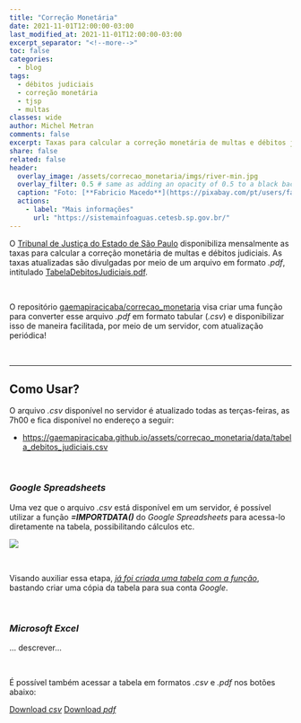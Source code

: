 ```yaml
---
title: "Correção Monetária"
date: 2021-11-01T12:00:00-03:00
last_modified_at: 2021-11-01T12:00:00-03:00
excerpt_separator: "<!--more-->"
toc: false
categories:
  - blog
tags:
  - débitos judiciais
  - correção monetária
  - tjsp
  - multas
classes: wide
author: Michel Metran
comments: false
excerpt: Taxas para calcular a correção monetária de multas e débitos judiciais
share: false
related: false
header:
  overlay_image: /assets/correcao_monetaria/imgs/river-min.jpg
  overlay_filter: 0.5 # same as adding an opacity of 0.5 to a black background
  caption: "Foto: [**Fabricio Macedo**](https://pixabay.com/pt/users/fabriciomacedophotos-328534/?utm_source=link-attribution&amp;utm_medium=referral&amp;utm_campaign=image&amp;utm_content=1729544)"
  actions:
    - label: "Mais informações"
      url: "https://sistemainfoaguas.cetesb.sp.gov.br/"
---
```


O [Tribunal de Justiça do Estado de São Paulo](https://www.tjsp.jus.br/) disponibiliza mensalmente as taxas para calcular a correção monetária de multas e débitos judiciais. As taxas atualizadas são divulgadas por meio de um arquivo em formato *.pdf*, intitulado [TabelaDebitosJudiciais.pdf](https://www.tjsp.jus.br/Download/Tabelas/TabelaDebitosJudiciais.pdf).

<br>

O repositório [gaemapiracicaba/correcao_monetaria](https://github.com/gaemapiracicaba/correcao_monetaria) visa criar uma função para converter esse arquivo _.pdf_ em formato tabular (_.csv_) e disponibilizar isso de maneira facilitada, por meio de um servidor, com atualização periódica!

<br>

---

## Como Usar?

O arquivo _.csv_ disponível no servidor é atualizado todas as terças-feiras, as 7h00 e fica disponível no endereço a seguir:

- https://gaemapiracicaba.github.io/assets/correcao_monetaria/data/tabela_debitos_judiciais.csv

<br>

### *Google Spreadsheets*

Uma vez que o arquivo _.csv_ está disponível em um servidor, é possível utilizar a função **_=IMPORTDATA()_** do _Google Spreadsheets_ para acessa-lo diretamente na tabela, possibilitando cálculos etc.

![](https://i.imgur.com/oFdGGbA.png)

<br>

Visando auxiliar essa etapa, [_já foi criada uma tabela com a função_](https://docs.google.com/spreadsheets/d/1xOH1QN8qsZ3-_u6p1dbhIZ2N4IvSBbMJucM1BhXf8Sw/edit?usp=sharing), bastando criar uma cópia da tabela para sua conta _Google_.

<br>

### *Microsoft Excel*

... descrever...

<br>

É possível também acessar a tabela em formatos *.csv* e *.pdf* nos botões abaixo:

<a href="https://gaemapiracicaba.github.io/assets/correcao_monetaria/data/tabela_debitos_judiciais.csv" class="btn btn--primary">Download *csv*</a>  <a href="https://gaemapiracicaba.github.io/assets/correcao_monetaria/data/tabela_debitos_judiciais.pdf" class="btn btn--primary">Download *pdf*</a>
